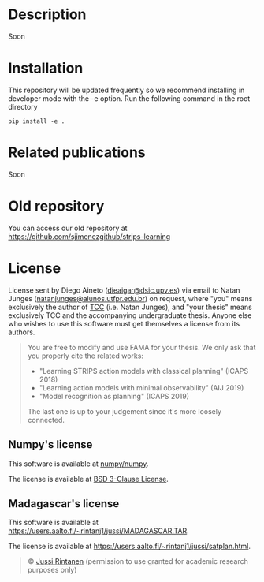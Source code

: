 # Description

Soon


# Installation
This repository will be updated frequently so we recommend installing in developer mode with the -e option. Run the following command in the root directory

~~~~
pip install -e .
~~~~


# Related publications
Soon


# Old repository

You can access our old repository at <https://github.com/sjimenezgithub/strips-learning>

# License
License sent by Diego Aineto (dieaigar@dsic.upv.es) via email to Natan Junges (natanjunges@alunos.utfpr.edu.br) on request, where "you" means exclusively the author of [TCC](https://github.com/natanjunges/TCC) (i.e. Natan Junges), and "your thesis" means exclusively TCC and the accompanying undergraduate thesis. Anyone else who wishes to use this software must get themselves a license from its authors.

> You are free to modify and use FAMA for your thesis. We only ask that you properly cite the related works:
>
> - "Learning STRIPS action models with classical planning" (ICAPS 2018)
> - "Learning action models with minimal observability" (AIJ 2019)
> - "Model recognition as planning" (ICAPS 2019)
>
> The last one is up to your judgement since it's more loosely connected.

## Numpy's license
This software is available at [numpy/numpy](https://github.com/numpy/numpy).

The license is available at [BSD 3-Clause License](https://github.com/numpy/numpy/blob/main/LICENSE.txt).

## Madagascar's license
This software is available at https://users.aalto.fi/~rintanj1/jussi/MADAGASCAR.TAR.

The license is available at https://users.aalto.fi/~rintanj1/jussi/satplan.html.

> © [Jussi Rintanen](https://users.aalto.fi/~rintanj1/jussi/) (permission to use granted for academic research purposes only)
